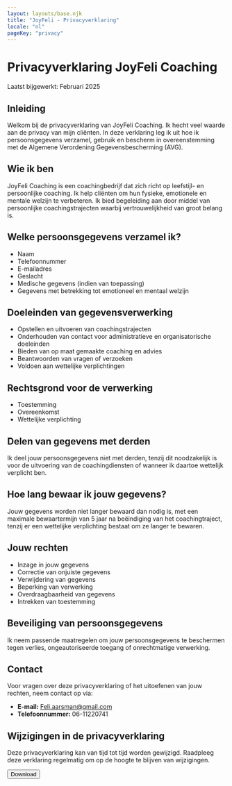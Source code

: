```yaml
---
layout: layouts/base.njk
title: "JoyFeli - Privacyverklaring"
locale: "nl"
pageKey: "privacy"
---
```


<div class="container mt-custom my-5">
    <h1 class="text-center mb-4">Privacyverklaring JoyFeli Coaching</h1>
    <p class="text-muted text-center">Laatst bijgewerkt: Februari 2025</p>
    <h2>Inleiding</h2>
    <p>Welkom bij de privacyverklaring van JoyFeli Coaching. Ik hecht veel waarde aan de privacy van mijn cliënten. In deze verklaring leg ik uit hoe ik persoonsgegevens verzamel, gebruik en bescherm in overeenstemming met de Algemene Verordening Gegevensbescherming (AVG).</p>
    <h2>Wie ik ben</h2>
    <p>JoyFeli Coaching is een coachingbedrijf dat zich richt op leefstijl- en persoonlijke coaching. Ik help cliënten om hun fysieke, emotionele en mentale welzijn te verbeteren. Ik bied begeleiding aan door middel van persoonlijke coachingstrajecten waarbij vertrouwelijkheid van groot belang is.</p>
    <h2>Welke persoonsgegevens verzamel ik?</h2>
    <ul>
        <li>Naam</li>
        <li>Telefoonnummer</li>
        <li>E-mailadres</li>
        <li>Geslacht</li>
        <li>Medische gegevens (indien van toepassing)</li>
        <li>Gegevens met betrekking tot emotioneel en mentaal welzijn</li>
    </ul>
    <h2>Doeleinden van gegevensverwerking</h2>
    <ul>
        <li>Opstellen en uitvoeren van coachingstrajecten</li>
        <li>Onderhouden van contact voor administratieve en organisatorische doeleinden</li>
        <li>Bieden van op maat gemaakte coaching en advies</li>
        <li>Beantwoorden van vragen of verzoeken</li>
        <li>Voldoen aan wettelijke verplichtingen</li>
    </ul>
    <h2>Rechtsgrond voor de verwerking</h2>
    <ul>
        <li>Toestemming</li>
        <li>Overeenkomst</li>
        <li>Wettelijke verplichting</li>
    </ul>
    <h2>Delen van gegevens met derden</h2>
    <p>Ik deel jouw persoonsgegevens niet met derden, tenzij dit noodzakelijk is voor de uitvoering van de coachingdiensten of wanneer ik daartoe wettelijk verplicht ben.</p>
    <h2>Hoe lang bewaar ik jouw gegevens?</h2>
    <p>Jouw gegevens worden niet langer bewaard dan nodig is, met een maximale bewaartermijn van 5 jaar na beëindiging van het coachingtraject, tenzij er een wettelijke verplichting bestaat om ze langer te bewaren.</p>
    <h2>Jouw rechten</h2>
    <ul>
        <li>Inzage in jouw gegevens</li>
        <li>Correctie van onjuiste gegevens</li>
        <li>Verwijdering van gegevens</li>
        <li>Beperking van verwerking</li>
        <li>Overdraagbaarheid van gegevens</li>
        <li>Intrekken van toestemming</li>
    </ul>
    <h2>Beveiliging van persoonsgegevens</h2>
    <p>Ik neem passende maatregelen om jouw persoonsgegevens te beschermen tegen verlies, ongeautoriseerde toegang of onrechtmatige verwerking.</p>
    <h2>Contact</h2>
    <p>Voor vragen over deze privacyverklaring of het uitoefenen van jouw rechten, neem contact op via:</p>
    <ul>
        <li><strong>E-mail:</strong> <a href="mailto:Feli.aarsman@gmail.com">Feli.aarsman@gmail.com</a></li>
        <li><strong>Telefoonnummer:</strong> 06-11220741</li>
    </ul>
    <h2>Wijzigingen in de privacyverklaring</h2>
    <p>Deze privacyverklaring kan van tijd tot tijd worden gewijzigd. Raadpleeg deze verklaring regelmatig om op de hoogte te blijven van wijzigingen.</p>
    <a href="/static/privacy-verklaring.pdf">
        <button class="btn custom-btn" aria-label="Download">Download</button>
    </a>
</div>